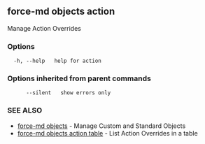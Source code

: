 ## force-md objects action

Manage Action Overrides 

### Options

```
  -h, --help   help for action
```

### Options inherited from parent commands

```
      --silent   show errors only
```

### SEE ALSO

* [force-md objects](force-md_objects.md)	 - Manage Custom and Standard Objects
* [force-md objects action table](force-md_objects_action_table.md)	 - List Action Overrides in a table

